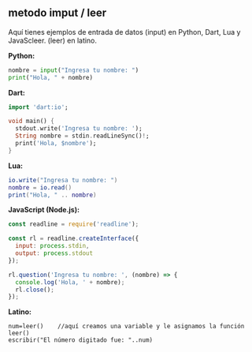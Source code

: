 ## metodo imput / leer
Aquí tienes ejemplos de entrada de datos (input) en Python, Dart, Lua y JavaScleer. (leer) en latino.

**Python:**
```python
nombre = input("Ingresa tu nombre: ")
print("Hola, " + nombre)
```

**Dart:**
```dart
import 'dart:io';

void main() {
  stdout.write('Ingresa tu nombre: ');
  String nombre = stdin.readLineSync()!;
  print('Hola, $nombre');
}
```

**Lua:**
```lua
io.write("Ingresa tu nombre: ")
nombre = io.read()
print("Hola, " .. nombre)
```

**JavaScript (Node.js):**
```javascript
const readline = require('readline');

const rl = readline.createInterface({
  input: process.stdin,
  output: process.stdout
});

rl.question('Ingresa tu nombre: ', (nombre) => {
  console.log('Hola, ' + nombre);
  rl.close();
});
```

**Latino:**
```latino
num=leer()    //aquí creamos una variable y le asignamos la función leer()
escribir("El número digitado fue: "..num)
```
